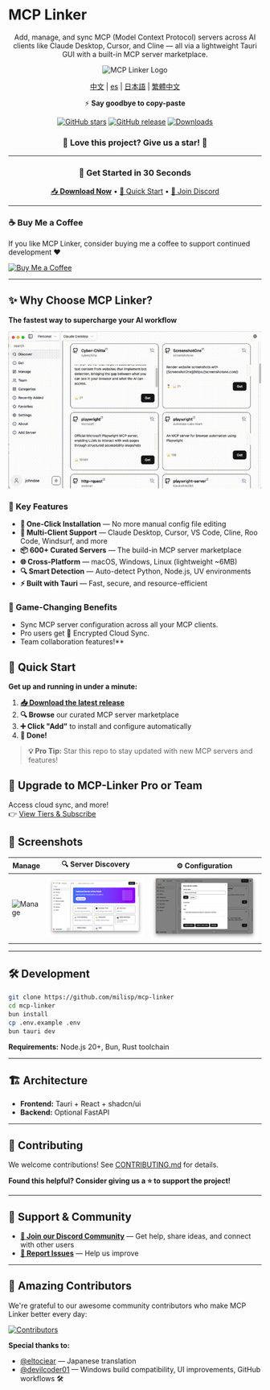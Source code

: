 # MCP Linker

<div align="center">

Add, manage, and sync MCP (Model Context Protocol) servers across AI clients like Claude Desktop, Cursor, and Cline — all via a lightweight Tauri GUI with a built-in MCP server marketplace.

![MCP Linker Logo](./public/logo.png)

[中文](./docs/README.zh-CN.md) | [es](./docs/README.es.md) | [日本語](./docs/README.ja-JP.md) | [繁體中文](./docs/README.zh-Han.md)

⚡️ **Say goodbye to copy-paste**

[![GitHub stars](https://img.shields.io/github/stars/milisp/mcp-linker?style=for-the-badge&logo=github&color=yellow)](https://github.com/milisp/mcp-linker/stargazers)
[![GitHub release](https://img.shields.io/github/release/milisp/mcp-linker.svg?style=for-the-badge&logo=github)](https://github.com/milisp/mcp-linker/releases)
[![Downloads](https://img.shields.io/github/downloads/milisp/mcp-linker/total.svg?style=for-the-badge&logo=github)](https://github.com/milisp/mcp-linker/releases)

### 🌟 **Love this project? Give us a star!** 🌟

---

### 🚀 Get Started in 30 Seconds

[📥 **Download Now**](https://github.com/milisp/mcp-linker/releases) • [🚀 Quick Start](#quick-start) • [💬 Join Discord](https://discord.gg/UqXeVqUKQq)

</div>

---

### ☕ Buy Me a Coffee

If you like MCP Linker, consider buying me a coffee to support continued development ❤️

[![Buy Me a Coffee](https://img.shields.io/badge/-Buy%20Me%20a%20Coffee-%23FFDD00?style=for-the-badge&logo=buy-me-a-coffee&logoColor=black)](https://coff.ee/wei40680f)

---

## ✨ Why Choose MCP Linker?

**The fastest way to supercharge your AI workflow**

![Demo](./images/demo.gif)

### 🎯 Key Features

- **🚀 One-Click Installation** — No more manual config file editing
- **🔄 Multi-Client Support** — Claude Desktop, Cursor, VS Code, Cline, Roo Code, Windsurf, and more
- **📦 600+ Curated Servers** — The build-in MCP server marketplace
- **🌐 Cross-Platform** — macOS, Windows, Linux (lightweight ~6MB)
- **🔍 Smart Detection** — Auto-detect Python, Node.js, UV environments
- **⚡ Built with Tauri** — Fast, secure, and resource-efficient

### 💎 Game-Changing Benefits

- Sync MCP server configuration across all your MCP clients.
- Pro users get 🔐 Encrypted Cloud Sync.
- Team collaboration features!**

## 🚀 Quick Start

**Get up and running in under a minute:**

1. **[📥 Download the latest release](https://github.com/milisp/mcp-linker/releases)**
2. **🔍 Browse** our curated MCP server marketplace
3. **➕ Click "Add"** to install and configure automatically
4. **🎉 Done!**

> **💡 Pro Tip:** Star this repo to stay updated with new MCP servers and features!

## 🚀 Upgrade to MCP-Linker Pro or Team

Access cloud sync, and more!  
👉 [View Tiers & Subscribe](https://mcp-linker.store/tiers)

## 📸 Screenshots

| Manage | 🔍 Server Discovery | ⚙️ Configuration |
|---------------------|---------------------|------------------|
![Manage](./images/manage.png)| ![Discover](./images/home.png) | ![Config](./images/config.png) |

---

## 🛠️ Development

```bash
git clone https://github.com/milisp/mcp-linker
cd mcp-linker
bun install
cp .env.example .env
bun tauri dev
```

**Requirements:** Node.js 20+, Bun, Rust toolchain

---

## 🏗️ Architecture

- **Frontend:** Tauri + React + shadcn/ui
- **Backend:** Optional FastAPI

---

## 🤝 Contributing

We welcome contributions! See [CONTRIBUTING.md](./CONTRIBUTING.md) for details.

**Found this helpful? Consider giving us a ⭐ to support the project!**

---

## 💬 Support & Community

- **[💬 Join our Discord Community](https://discord.gg/UqXeVqUKQq)** — Get help, share ideas, and connect with other users
- **[🐛 Report Issues](https://github.com/milisp/mcp-linker/issues)** — Help us improve

---

## 🎉 Amazing Contributors

We're grateful to our awesome community contributors who make MCP Linker better every day:

[![Contributors](https://contrib.rocks/image?repo=milisp/mcp-linker)](https://github.com/milisp/mcp-linker/graphs/contributors)

**Special thanks to:**
- [@eltociear](https://github.com/eltociear) — Japanese translation
- [@devilcoder01](https://github.com/devilcoder01) — Windows build compatibility, UI improvements, GitHub workflows 🛠️

